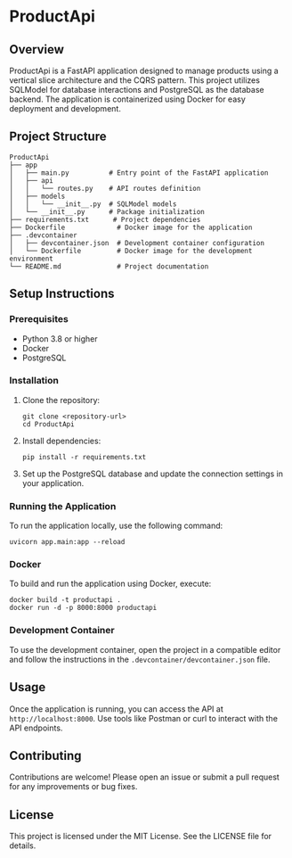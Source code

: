 # ProductApi

## Overview
ProductApi is a FastAPI application designed to manage products using a vertical slice architecture and the CQRS pattern. This project utilizes SQLModel for database interactions and PostgreSQL as the database backend. The application is containerized using Docker for easy deployment and development.

## Project Structure
```
ProductApi
├── app
│   ├── main.py          # Entry point of the FastAPI application
│   ├── api
│   │   └── routes.py    # API routes definition
│   ├── models
│   │   └── __init__.py  # SQLModel models
│   └── __init__.py      # Package initialization
├── requirements.txt      # Project dependencies
├── Dockerfile             # Docker image for the application
├── .devcontainer
│   ├── devcontainer.json  # Development container configuration
│   └── Dockerfile         # Docker image for the development environment
└── README.md              # Project documentation
```

## Setup Instructions

### Prerequisites
- Python 3.8 or higher
- Docker
- PostgreSQL

### Installation
1. Clone the repository:
   ```
   git clone <repository-url>
   cd ProductApi
   ```

2. Install dependencies:
   ```
   pip install -r requirements.txt
   ```

3. Set up the PostgreSQL database and update the connection settings in your application.

### Running the Application
To run the application locally, use the following command:
```
uvicorn app.main:app --reload
```

### Docker
To build and run the application using Docker, execute:
```
docker build -t productapi .
docker run -d -p 8000:8000 productapi
```

### Development Container
To use the development container, open the project in a compatible editor and follow the instructions in the `.devcontainer/devcontainer.json` file.

## Usage
Once the application is running, you can access the API at `http://localhost:8000`. Use tools like Postman or curl to interact with the API endpoints.

## Contributing
Contributions are welcome! Please open an issue or submit a pull request for any improvements or bug fixes.

## License
This project is licensed under the MIT License. See the LICENSE file for details.